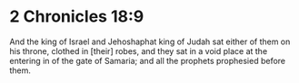# 2 Chronicles 18:9

And the king of Israel and Jehoshaphat king of Judah sat either of them on his throne, clothed in [their] robes, and they sat in a void place at the entering in of the gate of Samaria; and all the prophets prophesied before them.